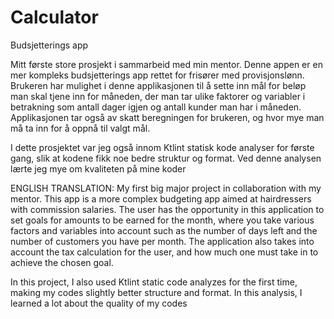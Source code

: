 # Calculator
Budsjetterings app

Mitt første store prosjekt i sammarbeid med min mentor.
Denne appen er en mer kompleks budsjetterings app rettet for frisører med provisjonslønn.
Brukeren har mulighet i denne applikasjonen til å sette inn mål for beløp man skal tjene inn for måneden,
der man tar ulike faktorer og variabler i betrakning som antall dager igjen og antall kunder man har i måneden. 
Applikasjonen tar også av skatt beregningen for brukeren, og hvor mye man må ta inn for å oppnå til valgt mål.

I dette prosjektet var jeg også innom Ktlint statisk kode analyser for første gang, slik at kodene fikk noe bedre struktur og format.
Ved denne analysen lærte jeg mye om kvaliteten på mine koder 

ENGLISH TRANSLATION:
My first big major project in collaboration with my mentor.
This app is a more complex budgeting app aimed at hairdressers with commission salaries.
The user has the opportunity in this application to set goals for amounts to be earned for the month,
where you take various factors and variables into account such as the number of days left and the number of customers you have per month.
The application also takes into account the tax calculation for the user, and how much one must take in to achieve the chosen goal.

In this project, I also used Ktlint static code analyzes for the first time, making my codes slightly better structure and format.
In this analysis, I learned a lot about the quality of my codes

